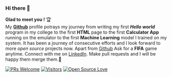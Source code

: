 ### Hi there 👋
**Glad to meet you !** :trophy: <br>
My [**Github**](https://github.com/vedantpople4/) profile potrays my journey from writing my first ***Hello world*** program in my college to the first **HTML** page to the first **Calculator App** running on the emulator to the first **Machine Learning** model I trained on my system. It has been a journey of consecutive efforts and I look forward to more *open source* projects now. Apart from [Github](https://github.com/vedantpople4/) Ask for a **FIFA** game anytime. Connect with me on [LinkedIn](https://www.linkedin.com/in/vedant-pople-b97783168/). Make pull requests and I will be happy them merge them.:star_struck:

[![PRs Welcome](https://img.shields.io/badge/PRs-welcome-brightgreen.svg?style=flat&logo=github)](https://github.com/vedantpople4/) [![Visitors](https://visitor-badge.glitch.me/badge?page_id=vinitshahdeo.visitor-badge)](https://github.com/vedantpople4/) [![Open Source Love](https://badges.frapsoft.com/os/v2/open-source.svg?v=103)](https://github.com/vedantpople4/)





